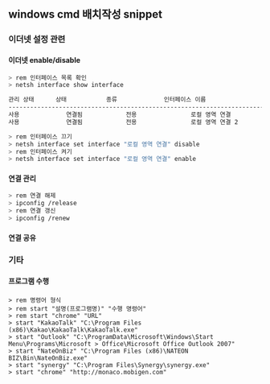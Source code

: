 windows cmd 배치작성 snippet
--------------------------

### 이더넷 설정 관련

#### 이더넷 enable/disable

```sh
> rem 인터페이스 목록 확인
> netsh interface show interface

관리 상태      상태           종류             인터페이스 이름
-------------------------------------------------------------------------
사용             연결됨            전용               로컬 영역 연결
사용             연결됨            전용               로컬 영역 연결 2

> rem 인터페이스 끄기
> netsh interface set interface "로컬 영역 연결" disable
> rem 인터페이스 켜기
> netsh interface set interface "로컬 영역 연결" enable
```

#### 연결 관리

```sh
> rem 연결 해제
> ipconfig /release
> rem 연결 갱신
> ipconfig /renew
```

#### 연결 공유

### 기타

#### 프로그램 수행

```text
> rem 명령어 형식
> rem start "설명(프로그램명)" "수행 명령어"
> rem start "chrome" "URL"
> start "KakaoTalk" "C:\Program Files (x86)\Kakao\KakaoTalk\KakaoTalk.exe"
> start "Outlook" "C:\ProgramData\Microsoft\Windows\Start Menu\Programs\Microsoft > Office\Microsoft Office Outlook 2007"
> start "NateOnBiz" "C:\Program Files (x86)\NATEON BIZ\Bin\NateOnBiz.exe"
> start "synergy" "C:\Program Files\Synergy\synergy.exe"
> start "chrome" "http://monaco.mobigen.com"
```